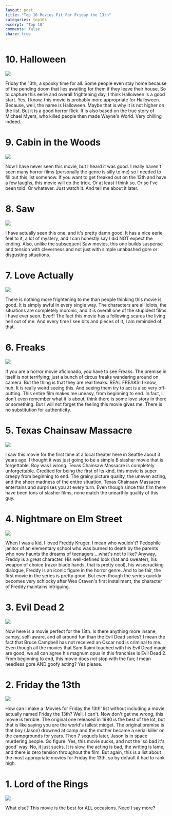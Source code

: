 ```yaml
---
layout: post
title: "Top 10 Movies Fit For Friday the 13th"
categories: top10s
excerpt: "Top 10"
comments: false
share: true
---
```



# 10. Halloween

![](http://cdn.bloody-disgusting.com/wp-content/uploads/2016/10/halloween-poster-face.jpg)
 
Friday the 13th; a spooky time for all. Some people even stay home because of the pending doom that lies awaiting for them if they leave their house. So to capture this eerie and overall frightening day, I think Halloween is a good start. Yes, I know, this movie is probably more appropriate for Halloween. Because, well, the name is Halloween. Maybe that is why it is not higher on the list. But it is a good horror flick. It is also based on the true story of Michael Myers, who killed people then made Wayne's World. Very chilling indeed.  
 
 
 
 
# 9. Cabin in the Woods

![](http://www.thterrortime.com/wp-content/uploads/2016/04/Cabin-in-the-woods.jpg)

Now I have never seen this movie, but I heard it was good. I really haven't seen many horror films (personally the genre is silly to me) so I needed to fill out this list somehow. If you want to get freaked out on the 13th and have a few laughs, this movie will do the trick. Or at least I think so. Or so I've been told. Or whatever. Just watch it. And tell me about it later.


# 8. Saw

![](http://static.tvtropes.org/pmwiki/pub/images/saw12.jpg)

I have actually seen this one, and it's pretty damn good. It has a nice eerie feel to it, a lot of mystery, and I can honestly say I did NOT expect the ending. Also, unlike the subsequent Saw movies, this one builds suspense and tension with cleverness and not just with simple unabashed gore or disgusting situations. 

# 7. Love Actually


![](https://www.uphe.com/sites/default/files/2015/04/Love-Actually-Gallery-2.jpg)

There is nothing more frightening to me than people thinking this movie is good. It is simply awful in every single way. The characters are all idiots, the situations are completely moronic, and it is overall one of the stupidest films I have ever seen. Ever!! The fact this movie has a following scares the living hell out of me. And every time I see bits and pieces of it, I am reminded of that.



# 6. Freaks


![](http://gonewiththetwins.com/new/wp-content/uploads/2014/08/freaks.jpg)

If you are a horror movie aficionado, you have to see Freaks. The premise in itself is not terrifying; just a bunch of circus freaks wandering around on camera. But the thing is that they are real freaks. REAL FREAKS! I know, huh. It is really weird seeing this. And seeing them try to act is also very off-putting. This entire film makes me uneasy, from beginning to end. In fact, I don't even remember what it is about; think there is some love story in there or something. But I will not forget the feeling this movie gives me. There is no substitution for authenticity. 


# 5. Texas Chainsaw Massacre

![](https://vignette.wikia.nocookie.net/cinemorgue/images/a/ab/Sfsg.jpg/revision/latest?cb=20161006212350)

I saw this movie for the first time at a local theater here in Seattle about 3 years ago. I thought it was just going to be a simple B slasher movie that is forgettable. Boy was I wrong. Texas Chainsaw Massacre is completely unforgettable. Credited for being the first of its kind, this movie is super creepy from beginning to end. The grainy picture quality, the uneven acting, and the sheer madness of the entire situation, Texas Chainsaw Massacre entertains and surprises you at every turn. Even though since this film there have been tons of slasher films, none match the unearthly quality of this guy. 

# 4. Nightmare on Elm Street



![](https://www.music-bazaar.com/album-images/vol14/650/650471/2498098-big/A-Nightmare-On-Elm-Street-Original-Soundtrack-cover.jpg)


When I was a kid, I loved Freddy Kruger. I mean who wouldn't? Pedophile janitor of an elementary school who was burned to death by the parents who now haunts the dreams of teenagers....what's not to like? Anyway, Freddy is a great character. His well-defined look (hat and sweater), his weapon of choice (razor blade hands, that is pretty cool), his wisecracking dialogue, Freddy is an iconic figure in the horror genre. And to be fair, the first movie in the series is pretty good. But even though the series quickly becomes very schlocky after Wes Craven's first installment, the character of Freddy maintains intriguing. 


# 3. Evil Dead 2

![](http://horror.wpengine.netdna-cdn.com/wp-content/uploads/2017/05/evil_dead_ii_xlg.jpg)


Now here is a movie perfect for the 13th. Is there anything more insane, campy, self-aware, and all around fun than the Evil Dead series? I mean the fact that Bruce Campbell has not received an Oscar nod is criminal to me. Even though all the movies that Sam Raimi touched with his Evil Dead magic are good, we all can agree his magnum opus in this franchise is Evil Dead 2. From beginning to end, this movie does not stop with the fun; I mean needless gore AND goofy acting? Yes please.



# 2. Friday the 13th

![](http://leglesscorpse.us/wp-content/uploads/2017/01/FridayThe13thPoster.jpg)

How can I make a 'Movies for Friday the 13th' list without including a movie actually named Friday the 13th? Well, I can't. Now don't get me wrong, this movie is terrible. The original one released in 1980 is the best of the lot, but that is like saying you are the world's tallest midget. The original premise is that boy (Jason) drowned at camp and the mother became a serial killer on the campgrounds for years. Then 7 sequels later, Jason is in space murdering people. Go figure. Yes, this movie sucks, and not the 'so bad it's good' way. No, it just sucks. It is slow, the acting is bad, the writing is lame, and there is zero tension throughout the film. But again, this is a list about the most appropriate movies for Friday the 13th, so by default it had to rank high.



# 1. Lord of the Rings

![](https://vignette.wikia.nocookie.net/lotr/images/8/87/Ringstrilogyposter.jpg/revision/latest?cb=20070806215413)


What else? This movie is the best for ALL occasions. Need I say more?